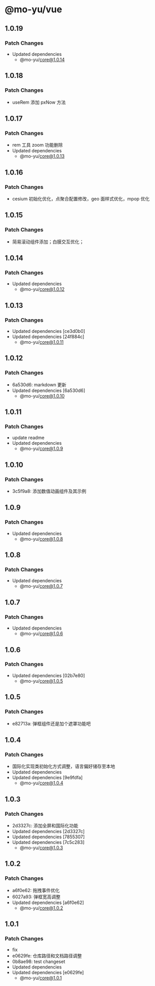 # @mo-yu/vue

## 1.0.19

### Patch Changes

- Updated dependencies
  - @mo-yu/core@1.0.14

## 1.0.18

### Patch Changes

- useRem 添加 pxNow 方法

## 1.0.17

### Patch Changes

- rem 工具 zoom 功能删除
- Updated dependencies
  - @mo-yu/core@1.0.13

## 1.0.16

### Patch Changes

- cesium 初始化优化，点聚合配置修改，geo 面样式优化，mpop 优化

## 1.0.15

### Patch Changes

- 简易滚动组件添加；白膜交互优化；

## 1.0.14

### Patch Changes

- Updated dependencies
  - @mo-yu/core@1.0.12

## 1.0.13

### Patch Changes

- Updated dependencies [ce3d0b0]
- Updated dependencies [24f884c]
  - @mo-yu/core@1.0.11

## 1.0.12

### Patch Changes

- 6a530d6: markdown 更新
- Updated dependencies [6a530d6]
  - @mo-yu/core@1.0.10

## 1.0.11

### Patch Changes

- update readme
- Updated dependencies
  - @mo-yu/core@1.0.9

## 1.0.10

### Patch Changes

- 3c5f9a8: 添加数值动画组件及其示例

## 1.0.9

### Patch Changes

- Updated dependencies
  - @mo-yu/core@1.0.8

## 1.0.8

### Patch Changes

- Updated dependencies
  - @mo-yu/core@1.0.7

## 1.0.7

### Patch Changes

- Updated dependencies
  - @mo-yu/core@1.0.6

## 1.0.6

### Patch Changes

- Updated dependencies [02b7e80]
  - @mo-yu/core@1.0.5

## 1.0.5

### Patch Changes

- e82713a: 弹框组件还是加个遮罩功能吧

## 1.0.4

### Patch Changes

- 国际化实现类初始化方式调整，语言偏好储存至本地
- Updated dependencies
- Updated dependencies [9e9fdfa]
  - @mo-yu/core@1.0.4

## 1.0.3

### Patch Changes

- 2d3327c: 添加全屏和国际化功能
- Updated dependencies [2d3327c]
- Updated dependencies [7855307]
- Updated dependencies [7c5c283]
  - @mo-yu/core@1.0.3

## 1.0.2

### Patch Changes

- a6f0e62: 拖拽事件优化
- 6027a93: 弹框宽高调整
- Updated dependencies [a6f0e62]
  - @mo-yu/core@1.0.2

## 1.0.1

### Patch Changes

- fix
- e0629fe: 仓库路径和文档路径调整
- 0b8ae98: test changeset
- Updated dependencies
- Updated dependencies [e0629fe]
  - @mo-yu/core@1.0.1
